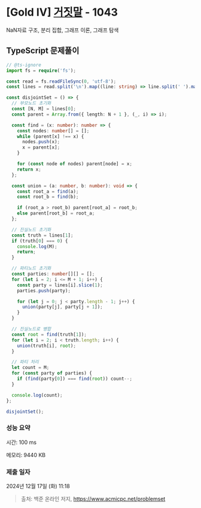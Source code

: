# [Gold IV] [거짓말](https://www.acmicpc.net/problem/1043) - 1043 

NaN자료 구조, 분리 집합, 그래프 이론, 그래프 탐색

## TypeScript 문제풀이

```TypeScript
// @ts-ignore
import fs = require('fs');

const read = fs.readFileSync(0, 'utf-8');
const lines = read.split('\n').map((line: string) => line.split(' ').map(Number));

const disjointSet = () => {
  // 부모노드 초기화
  const [N, M] = lines[0];
  const parent = Array.from({ length: N + 1 }, (_, i) => i);

  const find = (x: number): number => {
    const nodes: number[] = [];
    while (parent[x] !== x) {
      nodes.push(x);
      x = parent[x];
    }

    for (const node of nodes) parent[node] = x;
    return x;
  };

  const union = (a: number, b: number): void => {
    const root_a = find(a);
    const root_b = find(b);

    if (root_a > root_b) parent[root_a] = root_b;
    else parent[root_b] = root_a;
  };

  // 진실노드 초기화
  const truth = lines[1];
  if (truth[0] === 0) {
    console.log(M);
    return;
  }

  // 파티노드 초기화
  const parties: number[][] = [];
  for (let i = 2; i <= M + 1; i++) {
    const party = lines[i].slice(1);
    parties.push(party);

    for (let j = 0; j < party.length - 1; j++) {
      union(party[j], party[j + 1]);
    }
  }

  // 진실노드로 병합
  const root = find(truth[1]);
  for (let i = 2; i < truth.length; i++) {
    union(truth[i], root);
  }

  // 파티 처리
  let count = M;
  for (const party of parties) {
    if (find(party[0]) === find(root)) count--;
  }

  console.log(count);
};

disjointSet();
```

### 성능 요약

시간: 100 ms

메모리: 9440 KB

### 제출 일자

2024년 12월 17일 (화) 11:18

> 출처: 백준 온라인 저지, https://www.acmicpc.net/problemset 

